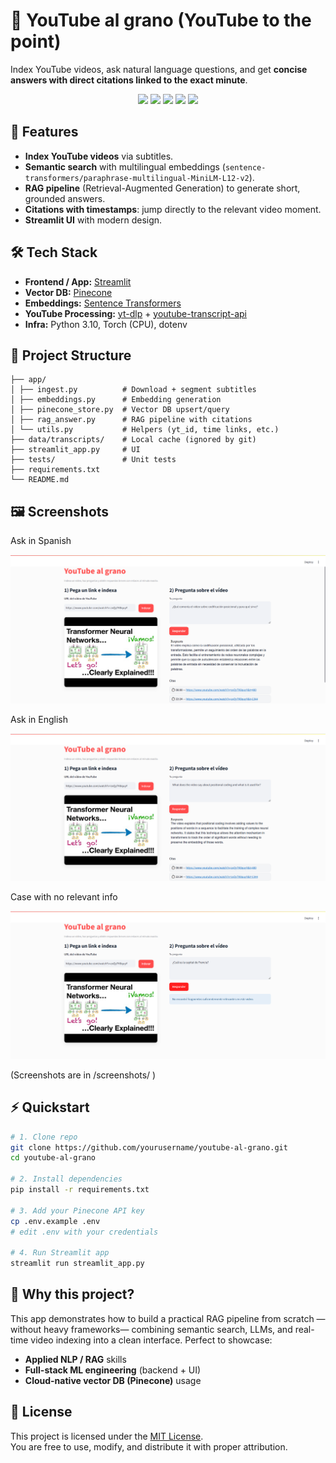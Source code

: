 # 🎯 YouTube al grano (YouTube to the point)

Index YouTube videos, ask natural language questions, and get **concise answers with direct citations linked to the exact minute**.  

<p align="center">
  <img src="https://img.shields.io/badge/Streamlit-App-red?logo=streamlit&logoColor=white" />
  <img src="https://img.shields.io/badge/Pinecone-VectorDB-blue?logo=pinecone" />
  <img src="https://img.shields.io/badge/SentenceTransformers-Embeddings-green" />
  <img src="https://img.shields.io/badge/RAG-LLM-orange" />
  <img src="https://img.shields.io/badge/license-MIT-green.svg" />
</p>


## 🚀 Features
- **Index YouTube videos** via subtitles.  
- **Semantic search** with multilingual embeddings (`sentence-transformers/paraphrase-multilingual-MiniLM-L12-v2`).  
- **RAG pipeline** (Retrieval-Augmented Generation) to generate short, grounded answers.  
- **Citations with timestamps**: jump directly to the relevant video moment.  
- **Streamlit UI** with modern design.  


## 🛠️ Tech Stack
- **Frontend / App:** [Streamlit](https://streamlit.io)  
- **Vector DB:** [Pinecone](https://www.pinecone.io)  
- **Embeddings:** [Sentence Transformers](https://www.sbert.net)  
- **YouTube Processing:** [yt-dlp](https://github.com/yt-dlp/yt-dlp) + [youtube-transcript-api](https://pypi.org/project/youtube-transcript-api)  
- **Infra:** Python 3.10, Torch (CPU), dotenv  


## 📂 Project Structure
```
├── app/
│ ├── ingest.py          # Download + segment subtitles
│ ├── embeddings.py      # Embedding generation
│ ├── pinecone_store.py  # Vector DB upsert/query
│ ├── rag_answer.py      # RAG pipeline with citations
│ └── utils.py           # Helpers (yt_id, time links, etc.)
├── data/transcripts/    # Local cache (ignored by git)
├── streamlit_app.py     # UI
├── tests/               # Unit tests
├── requirements.txt
└── README.md
```


## 🖼️ Screenshots
Ask in Spanish

<p align="center"><img src="screenshots/spanish-answer.png" width="600"></p>

Ask in English

<p align="center"><img src="screenshots/english-answer.png" width="600"></p>

Case with no relevant info

<p align="center"><img src="screenshots/no-info.png" width="600"></p>

(Screenshots are in /screenshots/ )

## ⚡ Quickstart

```bash
# 1. Clone repo
git clone https://github.com/yourusername/youtube-al-grano.git
cd youtube-al-grano

# 2. Install dependencies
pip install -r requirements.txt

# 3. Add your Pinecone API key
cp .env.example .env
# edit .env with your credentials

# 4. Run Streamlit app
streamlit run streamlit_app.py
```


## 🤝 Why this project?

This app demonstrates how to build a practical RAG pipeline from scratch —without heavy frameworks— combining semantic search, LLMs, and real-time video indexing into a clean interface.
Perfect to showcase:
- **Applied NLP / RAG** skills
- **Full-stack ML engineering** (backend + UI)
- **Cloud-native vector DB (Pinecone)** usage


## 📜 License

This project is licensed under the [MIT License](LICENSE).  
You are free to use, modify, and distribute it with proper attribution.










